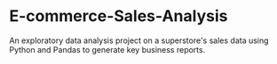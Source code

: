 # E-commerce-Sales-Analysis
An exploratory data analysis project on a superstore's sales data using Python and Pandas to generate key business reports.
